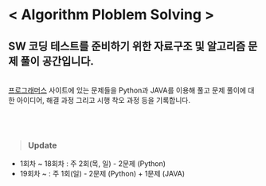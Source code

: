 # < Algorithm Ploblem Solving >
 ## SW 코딩 테스트를 준비하기 위한 자료구조 및 알고리즘 문제 풀이 공간입니다.
<br>
<a href="https://programmers.co.kr/learn/challenges">프로그래머스</a> 사이트에 있는 문제들을 Python과 JAVA를 이용해 풀고 문제 풀이에 대한 아이디어, 해결 과정 그리고 시행 착오 과정 등을 기록합니다.

<br><br>

> ### <b>Update</b>
- 1회차 ~ 18회차 : 주 2회(목, 일) - 2문제 (Python)
- 19회차 ~ : 주 1회(일) - 2문제 (Python) + 1문제 (JAVA)
